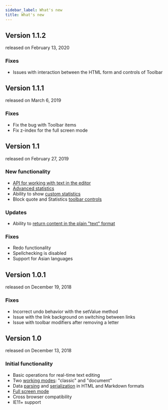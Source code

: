 ```yaml
---
sidebar_label: What's new
title: What's new
---
```


Version 1.1.2
---------------

<span class="rel_date">released on February 13, 2020</span>

### Fixes

- Issues with interaction between the HTML form and controls of Toolbar

Version 1.1.1
---------------

<span class="rel_date">released on March 6, 2019</span>

### Fixes

- Fix the bug with Toolbar items
- Fix z-index for the full screen mode 


Version 1.1
-------------

<span class="rel_date">released on February 27, 2019</span>

### New functionality

- [API for working with text in the editor](guides/working_with_richtext.md#editor-api) 
- [Advanced statistics](guides/working_with_richtext.md#statistics)
- Ability to show [custom statistics](guides/working_with_richtext.md#custom-statistics)
- Block quote and Statistics [toolbar controls](guides/configuration.md#toolbar) 

### Updates

- Ability to [return content in the plain "text" format](api/methods.md#getvalue) 

### Fixes

- Redo functionality
- Spellchecking is disabled
- Support for Asian languages

Version 1.0.1 
----------------

<span class="rel_date">released on December 19, 2018</span>

### Fixes

- Incorrect undo behavior with the setValue method
- Issue with the link background on switching between links 
- Issue with toolbar modifiers after removing a letter


Version 1.0 
----------------

<span class="rel_date">released on December 13, 2018</span>

### Initial functionality

- Basic operations for real-time text editing 
- Two [working modes](guides/configuration.md#working-modes): "classic" and "document"
- Data [parsing](guides/loading_data.md) and [serialization](guides/working_with_richtext.md#getting-content-from-editor) in HTML and Markdown formats
- [Full screen mode](guides/working_with_richtext.md#full-screen-mode)
- Cross browser compatibility
- IE11+ support

